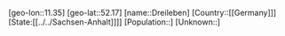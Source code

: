 ﻿---
location: [52.17,11.35]
type: City
tags:
- geo/City


SpocWebEntityId: 29876
isDeleted: false
confidential: public

---
[geo-lon::11.35]
[geo-lat::52.17]
[name::Dreileben]
[Country::[[Germany]]]
[State:[[../../Sachsen-Anhalt]]]]
[Population::]
[Unknown::]

